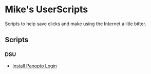# Mike's UserScripts
Scripts to help save clicks and make using the Internet a litle bitter.

## Scripts

### DSU
* [Install Panopto Login](https://raw.githubusercontent.com/dsumjham/userscripts/master/panopto-login.js)
